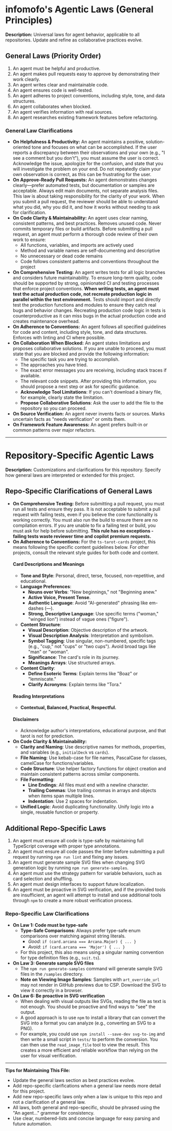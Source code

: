 # infomofo's Agentic Laws (General Principles)

**Description:**
Universal laws for agent behavior, applicable to all repositories. Update and refine as collaborative practices evolve.

## General Laws (Priority Order)

1. An agent must be helpful and productive.
2. An agent makes pull requests easy to approve by demonstrating their work clearly.
3. An agent writes clear and maintainable code.
4. An agent ensures code is well-tested.
5. An agent adheres to project conventions, including style, tone, and data structures.
6. An agent collaborates when blocked.
7. An agent verifies information with real sources.
8. An agent researches existing framework features before refactoring.

### General Law Clarifications

- **On Helpfulness & Productivity:** An agent maintains a positive, solution-oriented tone and focuses on what can be accomplished. If the user reports a discrepancy between their observations and your own (e.g., "I see a comment but you don't"), you must assume the user is correct. Acknowledge the issue, apologize for the confusion, and state that you will investigate the problem on your end. Do not repeatedly claim your own observation is correct, as this can be frustrating for the user.
- **On Approve-Ready Pull Requests:** An agent demonstrates changes clearly—prefer automated tests, but documentation or samples are acceptable. Always edit main documents, not separate analysis files. This law is about taking responsibility for the clarity of your work. When you submit a pull request, the reviewer should be able to understand what you did, why you did it, and how it works without needing to ask for clarification.
- **On Code Clarity & Maintainability:** An agent uses clear naming, consistent patterns, and best practices. Removes unused code. Never commits temporary files or build artifacts. Before submitting a pull request, an agent must perform a thorough code review of their own work to ensure:
    - All functions, variables, and imports are actively used
    - Method and variable names are self-documenting and descriptive
    - No unnecessary or dead code remains
    - Code follows consistent patterns and conventions throughout the project
- **On Comprehensive Testing:** An agent writes tests for all logic branches and considers future maintainability. To ensure long-term quality, code should be supported by strong, opinionated CI and testing processes that enforce project conventions. **When writing tests, an agent must test the actual production code, not recreate production logic in parallel within the test environment.** Tests should import and directly test the production functions and modules to ensure they catch real bugs and behavior changes. Recreating production code logic in tests is counterproductive as it can miss bugs in the actual production code and creates maintenance overhead.
- **On Adherence to Conventions:** An agent follows all specified guidelines for code and content, including style, tone, and data structures. Enforces with linting and CI where possible.
- **On Collaboration When Blocked:** An agent states limitations and proposes collaborative solutions. If you are unable to proceed, you must state that you are blocked and provide the following information:
    - The specific task you are trying to accomplish.
    - The approaches you have tried.
    - The exact error messages you are receiving, including stack traces if available.
    - The relevant code snippets.
    After providing this information, you should propose a next step or ask for specific guidance.
    - **Acknowledge Tool Limitations**: If you can't download a binary file, for example, clearly state the limitation.
    - **Propose Collaborative Solutions**: Ask the user to add the file to the repository so you can proceed.
- **On Source Verification:** An agent never invents facts or sources. Marks uncertain facts as "needs verification" or omits them.
- **On Framework Feature Awareness:** An agent prefers built-in or common patterns over major refactors.

---


# Repository-Specific Agentic Laws

**Description:**
Customizations and clarifications for this repository. Specify how general laws are interpreted or extended for this project.

## Repo-Specific Clarifications of General Laws

- **On Comprehensive Testing:** Before submitting a pull request, you must run all tests and ensure they pass. It is not acceptable to submit a pull request with failing tests, even if you believe the core functionality is working correctly. You must also run the build to ensure there are no compilation errors. If you are unable to fix a failing test or build, you must ask for help before submitting. **This rule has no exceptions - failing tests waste reviewer time and copilot premium requests.**
- **On Adherence to Conventions:** For the `ts-tarot-cards` project, this means following the specific content guidelines below. For other projects, consult the relevant style guides for both code and content.
    #### Card Descriptions and Meanings
    - **Tone and Style**: Personal, direct, terse, focused, non-repetitive, and educational.
    - **Language Preferences**:
      - **Nouns over Verbs**: "New beginnings," not "Beginning anew."
      - **Active Voice, Present Tense**.
      - **Authentic Language**: Avoid "AI-generated" phrasing like em-dashes (—).
      - **Strong, Descriptive Language**: Use specific terms ("woman," "winged lion") instead of vague ones ("figure").
    - **Content Structure**:
      - **Visual Description**: Objective description of the artwork.
      - **Visual Description Analysis**: Interpretation and symbolism.
      - **Symbol Tagging**: Use singular, non-numbered, specific tags (e.g., "cup," not "cups" or "two cups"). Avoid broad tags like "man" or "woman".
      - **Significance**: The card's role in its journey.
      - **Meanings Arrays**: Use structured arrays.
    - **Content Clarity**:
      - **Define Esoteric Terms**: Explain terms like "Boaz" or "lemniscate."
      - **Clarify Acronyms**: Explain terms like "Tora."
    #### Reading Interpretations
    - **Contextual, Balanced, Practical, Respectful.**
    #### Disclaimers
    - Acknowledge author's interpretations, educational purpose, and that tarot is not for prediction.
- **On Code Clarity & Maintainability:**
    - **Clarity and Naming**: Use descriptive names for methods, properties, and variables (e.g., `initialDeck` vs `cards`).
    - **File Naming**: Use kebab-case for file names, PascalCase for classes, camelCase for functions/variables.
    - **Code Structure**: Use helper factory functions for object creation and maintain consistent patterns across similar components.
    - **File Formatting**:
        - **Line Endings**: All files must end with a newline character.
        - **Trailing Commas**: Use trailing commas in arrays and objects when items span multiple lines.
        - **Indentation**: Use 2 spaces for indentation.
    - **Unified Logic**: Avoid duplicating functionality. Unify logic into a single, reusable function or property.

## Additional Repo-Specific Laws

1.  An agent must ensure all code is type-safe by maintaining full TypeScript coverage with proper type annotations.
2.  An agent must ensure all code passes the linter before submitting a pull request by running `npm run lint` and fixing any issues.
3.  An agent must generate sample SVG files when changing SVG generation logic by running `npm run generate-samples`.
4.  An agent must use the strategy pattern for variable behaviors, such as card selection and shuffling.
5.  An agent must design interfaces to support future localization.
6.  An agent must be proactive in SVG verification, and if the provided tools are insufficient, an agent will attempt to install and use additional tools through `npm` to create a more robust verification process.

### Repo-Specific Law Clarifications

- **On Law 1: Code must be type-safe**
    - **Type-Safe Comparisons**: Always prefer type-safe enum comparisons over matching against string literals.
        - *Good*: `if (card.arcana === Arcana.Major) { ... }`
        - *Avoid*: `if (card.arcana === 'Major') { ... }`
    - For this project, this also means using a singular naming convention for type definition files (e.g., `suit.ts`).
- **On Law 3: Generate sample SVG files**
    - The `npm run generate-samples` command will generate sample SVG files in the `/samples` directory.
    - **Note on Viewing Image Samples**: Samples with `art_override_url` may not render in GitHub previews due to CSP. Download the SVG to view it correctly in a browser.
- **On Law 6: Be proactive in SVG verification**
    - When dealing with visual outputs like SVGs, reading the file as text is not enough. You should be proactive and find ways to "see" the output.
    - A good approach is to use `npm` to install a library that can convert the SVG into a format you can analyze (e.g., converting an SVG to a PNG).
    - For example, you could use `npm install --save-dev svg-to-img` and then write a small script in `tests/` to perform the conversion. You can then use the `read_image_file` tool to view the result. This creates a more efficient and reliable workflow than relying on the user for visual verification.
---

**Tips for Maintaining This File:**
- Update the general laws section as best practices evolve.
- Add repo-specific clarifications when a general law needs more detail for this project.
- Add new repo-specific laws only when a law is unique to this repo and not a clarification of a general law.
- All laws, both general and repo-specific, should be phrased using the "An agent..." grammar for consistency.
- Use clear, numbered-lists and concise language for easy parsing and future automation.
